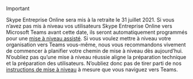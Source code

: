 > [!IMPORTANT]
> Skype Entreprise Online sera mis à la retraite le 31 juillet 2021. Si vous n’avez pas mis à niveau vos utilisateurs Skype Entreprise Online vers Microsoft Teams avant cette date, ils seront automatiquement programmés pour une [mise à niveau assisté](/microsoftteams/upgrade-assisted). Si vous voulez mettre à niveau votre organisation vers Teams vous-même, nous vous recommandons vivement de commencer à planifier votre chemin de mise à niveau dès aujourd’hui. N’oubliez pas qu’une mise à niveau réussie aligne la préparation technique et la préparation des utilisateurs. N’oubliez donc pas de tirer parti de nos [instructions de mise à niveau](/microsoftteams/upgrade-start-here) à mesure que vous naviguez vers Teams.
